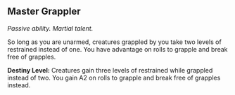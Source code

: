 ## Master Grappler

_Passive ability. Martial talent._

So long as you are unarmed, creatures grappled by you take two levels of restrained instead of one. You have advantage on rolls to grapple and break free of grapples.

**Destiny Level:**
Creatures gain three levels of restrained while grappled instead of two. You gain A2 on rolls to grapple and break free of grapples instead.
